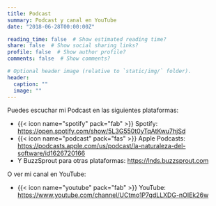 ```yaml
---
title: Podcast
summary: Podcast y canal en YouTube
date: "2018-06-28T00:00:00Z"

reading_time: false  # Show estimated reading time?
share: false  # Show social sharing links?
profile: false  # Show author profile?
comments: false  # Show comments?

# Optional header image (relative to `static/img/` folder).
header:
  caption: ""
  image: ""
---
```


Puedes escuchar mi Podcast en las siguientes plataformas:

- {{< icon name="spotify" pack="fab" >}} Spotify: https://open.spotify.com/show/5L3G550t0yTqAtKwu7hjSd
- {{< icon name="podcast" pack="fas" >}} Apple Podcasts: https://podcasts.apple.com/us/podcast/la-naturaleza-del-software/id1626720166
- Y BuzzSprout para otras plataformas: https://lnds.buzzsprout.com



O ver mi canal en YouTube:

- {{< icon name="youtube" pack="fab" >}} YouTube: https://www.youtube.com/channel/UCtmo1P7qdLLXDG-nOIEk26w

